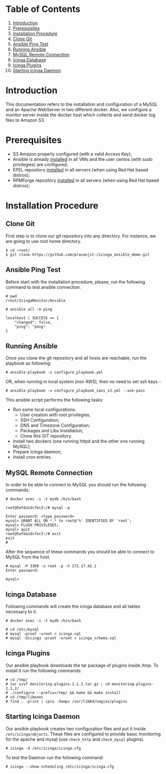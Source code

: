 # Table of Contents

1. [Introduction](#introduction)
2. [Prerequisites](#prerequisites)
3. [Installation Procedure](#installation-procedure)
  1. [Clone Git](#clone-git)
  2. [Ansible Ping Test](#ansible-ping-test)
  3. [Running Ansible](#running-ansible)
  4. [MySQL Remote Connection](#mysql-remote-connection)
  5. [Icinga Database](#icinga-database)
  6. [Icinga Plugins](#icinga-plugins)
  7. [Starting Icinga Daemon](#starting-icinga-daemon)

# Introduction
This documentation refers to the installation and configuration of a MySQL and an
Apache WebServer in two different docker. Also, we configure a monitor server inside
the docker host which collects and send docker log files to Amazon S3.


# Prerequisites
* S3 Amazon properly configured (with a valid Access Key);
* Ansible is already [installed](http://docs.ansible.com/ansible/intro_installation.html) in all VMs and the user centos (with sudo privilegies) are
configured;
* EPEL repository [installed](https://support.rackspace.com/how-to/install-epel-and-additional-repositories-on-centos-and-red-hat/)
in all servers (when using Red Hat based distros);
* RPMForge repository [installed](https://wiki.centos.org/AdditionalResources/Repositories/RPMForge) in all servers (when using Red Hat based distros);

# Installation Procedure

## Clone Git
First step is to clone our git repository into any directory. For instance, we
are going to use root home directory.

```
$ cd ~root/
$ git clone https://github.com/prasanjit-/icinga_ansible_demo.git
```

## Ansible Ping Test
Before start with the installation procedure, please, run the following command to
test ansible connection.

```
# pwd
/root/IcingaMonitor/Ansible

# ansible all -m ping

localhost | SUCCESS => {
    "changed": false,
    "ping": "pong"
}
```

## Running Ansible

Once you clone the git repository and all hosts are reachable, run the playbook as following:

```
# ansible-playbook -v configure_playbook.yml
```
OR, when running in local system (non AWS), then no need to set ssh keys -
```
# ansible-playbook -v configure_playbook_sans_s3.yml --ask-pass
```


This ansible script performs the following tasks:

* Run some local configurations:
  * User creation with root privilegies;
  * SSH Configuration;
  * DNS and Timezone Configuration;
  * Packages and Libs Installation;
  * Clone this GIT repository.
* Install two dockers (one running httpd and the other one running MySQL);
* Prepare Icinga daemon;
* Install cron entries.

## MySQL Remote Connection

In order to be able to connect to MySQL you should run the following commands.

```
# docker exec -i -t mydb /bin/bash

root@5afda1dcfec3:/# mysql -p

Enter password: <type_password>
mysql> GRANT ALL ON *.* to root@'%' IDENTIFIED BY 'root';
mysql> FLUSH PRIVILEGES;
mysql> quit
root@5afda1dcfec3:/# exit
exit
#
```

After the sequence of these commands you should be able to connect to MySQL from the host.

```
# mysql -P 3360 -u root -p -h 172.17.42.1
Enter password:

mysql>
```

## Icinga Database

Following commands will create the icinga database and all tables necessary to it.

```
# docker exec -i -t mydb /bin/bash

# cd /etc/mysql
# mysql -proot -uroot < icinga.sql
# mysql -Dicinga -proot -uroot < icinga_schema.sql
```

## Icinga Plugins

Our ansible playbook downloads the tar package of plugins inside /tmp. To install it run
the following commands:

```
# cd /tmp/
# tar xzvf monitoring-plugins-2.1.2.tar.gz ; cd monitoring-plugins-2.1.2/
# ./configure --prefix=/tmp/ && make && make install
# cd /tmp/libexec
# find . -print | cpio -dumpv /usr/lib64/nagios/plugins
```

## Starting Icinga Daemon

Our ansible playbook creates two configuration files and put it inside `/etc/icinga/objects`. These
files are configured to provide basic monitoring for the apache and mysql (use `check_http` and
`check_mysql` plugins).

```
# icinga -d /etc/icinga/icinga.cfg
```

To test the Daemon run the following command:

```
# icinga --show-scheduling /etc/icinga/icinga.cfg
```
